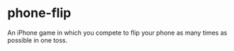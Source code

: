 phone-flip
==========

An iPhone game in which you compete to flip your phone as many times as possible in one toss.
